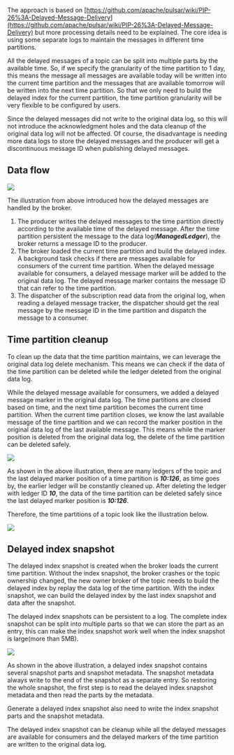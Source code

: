 The approach is based on [https://github.com/apache/pulsar/wiki/PIP-26%3A-Delayed-Message-Delivery](https://github.com/apache/pulsar/wiki/PIP-26%3A-Delayed-Message-Delivery) but more processing details need to be explained. The core idea is using some separate logs to maintain the messages in different time partitions.

All the delayed messages of a topic can be split into multiple parts by the available time. So, if we specify the granularity of the time partition to 1 day, this means the message all messages are available today will be written into the current time partition and the messages that are available tomorrow will be written into the next time partition. So that we only need to build the delayed index for the current partition, the time partition granularity will be very flexible to be configured by users.

Since the delayed messages did not write to the original data log, so this will not introduce the acknowledgment holes and the data cleanup of the original data log will not be affected. Of course, the disadvantage is needing more data logs to store the delayed messages and the producer will get a discontinuous message ID when publishing delayed messages.

## Data flow

![](https://static.slab.com/prod/uploads/cam7h8fn/posts/images/pumFclHkudTLrFm8ImBxyyad.png)

The illustration from above introduced how the delayed messages are handled by the broker.

1. The producer writes the delayed messages to the time partition directly according to the available time of the delayed message. After the time partition persistent the message to the data log(**_ManagedLedger_**), the broker returns a message ID to the producer.
1. The broker loaded the current time partition and build the delayed index. A background task checks if there are messages available for consumers of the current time partition. When the delayed message available for consumers, a delayed message marker will be added to the original data log. The delayed message marker contains the message ID that can refer to the time partition.
1. The dispatcher of the subscription read data from the original log, when reading a delayed message tracker, the dispatcher should get the real message by the message ID in the time partition and dispatch the message to a consumer.

## Time partition cleanup

To clean up the data that the time partition maintains, we can leverage the original data log delete mechanism. This means we can check if the data of the time partition can be deleted while the ledger deleted from the original data log.

While the delayed message available for consumers, we added a delayed message marker in the original data log. The time partitions are closed based on time, and the next time partition becomes the current time partition. When the current time partition closes, we know the last available message of the time partition and we can record the marker position in the original data log of the last available message. This means while the marker position is deleted from the original data log, the delete of the time partition can be deleted safely.

![](https://static.slab.com/prod/uploads/cam7h8fn/posts/images/o8FLrMzP1YYsPNiaB6Oa2Lyi.png)

As shown in the above illustration, there are many ledgers of the topic and the last delayed marker position of a time partition is **_10:126_**, as time goes by, the earlier ledger will be constantly cleaned up. After deleting the ledger with ledger ID **_10_**, the data of the time partition can be deleted safely since the last delayed marker position is **_10:126_**.

Therefore, the time partitions of a topic look like the illustration below.

![](https://static.slab.com/prod/uploads/cam7h8fn/posts/images/i4gmH70vo4fUSqKNai-cnGJg.png)

## Delayed index snapshot

The delayed index snapshot is created when the broker loads the current time partition. Without the index snapshot, the broker crashes or the topic ownership changed, the new owner broker of the topic needs to build the delayed index by replay the data log of the time partition. With the index snapshot, we can build the delayed index by the last index snapshot and data after the snapshot.

The delayed index snapshots can be persistent to a log. The complete index snapshot can be split into multiple parts so that we can store the part as an entry, this can make the index snapshot work well when the index snapshot is large(more than 5MB).

![](https://static.slab.com/prod/uploads/cam7h8fn/posts/images/GeIACMj_r31yBdg-xpUtLQKK.png)

As shown in the above illustration, a delayed index snapshot contains several snapshot parts and snapshot metadata. The snapshot metadata always write to the end of the snapshot as a separate entry.  So restoring the whole snapshot, the first step is to read the delayed index snapshot metadata and then read the parts by the metadata.

Generate a delayed index snapshot also need to write the index snapshot parts and the snapshot metadata.

The delayed index snapshot can be cleanup while all the delayed messages are available for consumers and the delayed markers of the time partition are written to the original data log.
